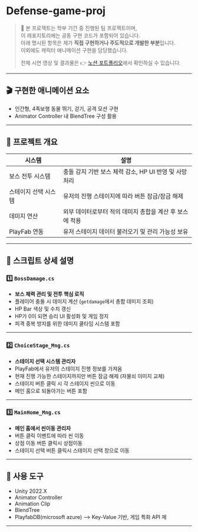 # Defense-game-proj
> 📍 본 프로젝트는 학부 기간 중 진행된 팀 프로젝트이며,  
> 이 레포지토리에는 공동 구현 코드가 포함되어 있습니다.  
> 아래 명시된 항목은 제가 **직접 구현하거나 주도적으로 개발한 부분**입니다.</br>
> 이외에도 캐릭터 애니메이션 구현을 담당했습니다.
> 
> 전체 시연 영상 및 결과물은 👉 [노션 포트폴리오](https://magical-rate-172.notion.site/Reverse-0bdf3e06b74c4b408b1e4e599ec128ee?pvs=74)에서 확인하실 수 있습니다.
---
## 🎬 구현한 애니메이션 요소
- 인간형, 4족보행 동물 뛰기, 걷기, 공격 모션 구현
- Animator Controller 내 BlendTree 구성 활용
---
## 📂 프로젝트 개요

| 시스템 | 설명 |
|--------|------|
| 보스 전투 시스템 | 충돌 감지 기반 보스 체력 감소, HP UI 반영 및 사망 처리 |
| 스테이지 선택 시스템 | 유저의 진행 스테이지에 따라 버튼 잠금/잠금 해제 |
| 데미지 연산 | 외부 데이터로부터 적의 데미지 총합을 계산 후 보스에 적용 |
| PlayFab 연동 | 유저 스테이지 데이터 불러오기 및 관리 가능성 보유 |

---

## 📜 스크립트 상세 설명

### 1️⃣ `BossDamage.cs`

- **보스 체력 관리 및 전투 핵심 로직**
- 플레이어 충돌 시 데미지 계산 (`getdamage`에서 총합 데미지 조회)
- HP Bar 색상 및 수치 갱신
- HP가 0이 되면 승리 UI 활성화 및 게임 정지
- 피격 중복 방지를 위한 데미지 쿨타임 시스템 포함

---

### 2️⃣ `ChoiceStage_Mng.cs`

- **스테이지 선택 시스템 관리자**
- PlayFab에서 유저의 스테이지 진행 정보를 가져옴
- 현재 진행 가능한 스테이지까지만 버튼 잠금 해제 (자물쇠 이미지 교체)
- 스테이지 버튼 클릭 시 각 스테이지 씬으로 이동
- 메인 홈으로 되돌아가는 버튼 포함

---

### 3️⃣ `MainHome_Mng.cs`
- **메인 홈에서 씬이동 관리자**
- 버튼 클릭 이벤트에 따라 씬 이동
- 상점 이동 버튼 클릭시 상점이동
- 스테이지 선택 버튼 클릭시 스테이지 선택 창으로 이동

---
## 🔧 사용 도구

- Unity 2022.X
- Animator Controller
- Animation Clip
- BlendTree
- PlayfabDB(microsoft azure) --> Key-Value 기반, 게임 특화 API 제

---

